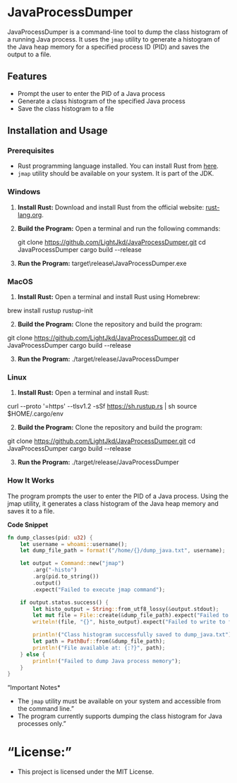 # JavaProcessDumper

JavaProcessDumper is a command-line tool to dump the class histogram of a running Java process. It uses the `jmap` utility to generate a histogram of the Java heap memory for a specified process ID (PID) and saves the output to a file.

## Features
- Prompt the user to enter the PID of a Java process
- Generate a class histogram of the specified Java process
- Save the class histogram to a file

## Installation and Usage

### Prerequisites
- Rust programming language installed. You can install Rust from [here](https://www.rust-lang.org/tools/install).
- `jmap` utility should be available on your system. It is part of the JDK.

### Windows

1. **Install Rust:**
   Download and install Rust from the official website: [rust-lang.org](https://www.rust-lang.org/tools/install).

2. **Build the Program:**
   Open a terminal and run the following commands:
   
   git clone https://github.com/LightJkd/JavaProcessDumper.git
   cd JavaProcessDumper
   cargo build --release

3.  **Run the Program:**
target\release\JavaProcessDumper.exe


### MacOS
1. **Install Rust:**
Open a terminal and install Rust using Homebrew:

brew install rustup
rustup-init

2. **Build the Program:**
Clone the repository and build the program:

git clone https://github.com/LightJkd/JavaProcessDumper.git
cd JavaProcessDumper
cargo build --release

3.  **Run the Program:**
./target/release/JavaProcessDumper

### Linux

1. **Install Rust:**
Open a terminal and install Rust:

curl --proto '=https' --tlsv1.2 -sSf https://sh.rustup.rs | sh
source $HOME/.cargo/env

2. **Build the Program:**
Clone the repository and build the program:

git clone https://github.com/LightJkd/JavaProcessDumper.git
cd JavaProcessDumper
cargo build --release

3.  **Run the Program:**
./target/release/JavaProcessDumper


### How It Works
The program prompts the user to enter the PID of a Java process. Using the jmap utility, it generates a class histogram of the Java heap memory and saves it to a file.

**Code Snippet**
```rust
fn dump_classes(pid: u32) {
    let username = whoami::username();
    let dump_file_path = format!("/home/{}/dump_java.txt", username);

    let output = Command::new("jmap")
        .arg("-histo")
        .arg(pid.to_string())
        .output()
        .expect("Failed to execute jmap command");

    if output.status.success() {
        let histo_output = String::from_utf8_lossy(&output.stdout);
        let mut file = File::create(&dump_file_path).expect("Failed to create file");
        writeln!(file, "{}", histo_output).expect("Failed to write to file");

        println!("Class histogram successfully saved to dump_java.txt");
        let path = PathBuf::from(&dump_file_path);
        println!("File available at: {:?}", path);
    } else {
        println!("Failed to dump Java process memory");
    }
}

``` 

“Important Notes*
 * The `jmap` utility must be available on your system and accessible from the command line.”
 * The program currently supports dumping the class histogram for Java processes only.”

# “License:”
 * This project is licensed under the MIT License. 
